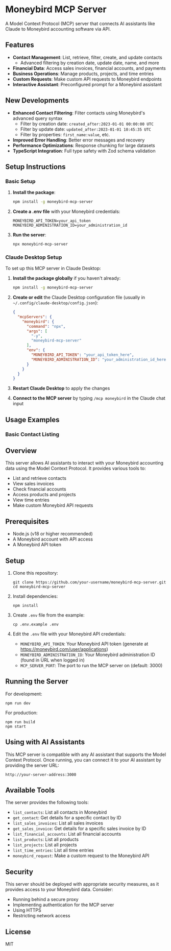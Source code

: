 # Moneybird MCP Server

A Model Context Protocol (MCP) server that connects AI assistants like Claude to Moneybird accounting software via API.

## Features

- **Contact Management**: List, retrieve, filter, create, and update contacts
  - Advanced filtering by creation date, update date, name, and more
- **Financial Data**: Access sales invoices, financial accounts, and payments
- **Business Operations**: Manage products, projects, and time entries
- **Custom Requests**: Make custom API requests to Moneybird endpoints
- **Interactive Assistant**: Preconfigured prompt for a Moneybird assistant

## New Developments

- **Enhanced Contact Filtering**: Filter contacts using Moneybird's advanced query syntax
  - Filter by creation date: `created_after:2023-01-01 00:00:00 UTC`
  - Filter by update date: `updated_after:2023-01-01 10:45:35 UTC`
  - Filter by properties: `first_name:value`, etc.
- **Improved Error Handling**: Better error messages and recovery
- **Performance Optimizations**: Response chunking for large datasets
- **TypeScript Integration**: Full type safety with Zod schema validation

## Setup Instructions

### Basic Setup

1. **Install the package**:
   ```bash
   npm install -g moneybird-mcp-server
   ```

2. **Create a .env file** with your Moneybird credentials:
   ```
   MONEYBIRD_API_TOKEN=your_api_token
   MONEYBIRD_ADMINISTRATION_ID=your_administration_id
   ```

3. **Run the server**:
   ```bash
   npx moneybird-mcp-server
   ```

### Claude Desktop Setup

To set up this MCP server in Claude Desktop:

1. **Install the package globally** if you haven't already:
   ```bash
   npm install -g moneybird-mcp-server
   ```

2. **Create or edit** the Claude Desktop configuration file (usually in `~/.config/claude-desktop/config.json`):
   ```json
   {
     "mcpServers": {
       "moneybird": {
         "command": "npx",
         "args": [
           "-y",
           "moneybird-mcp-server"
         ],
         "env": {
           "MONEYBIRD_API_TOKEN": "your_api_token_here",
           "MONEYBIRD_ADMINISTRATION_ID": "your_administration_id_here"
         }
       }
     }
   }
   ```

3. **Restart Claude Desktop** to apply the changes

4. **Connect to the MCP server** by typing `/mcp moneybird` in the Claude chat input

## Usage Examples

### Basic Contact Listing

## Overview

This server allows AI assistants to interact with your Moneybird accounting data using the Model Context Protocol. It provides various tools to:

- List and retrieve contacts
- View sales invoices
- Check financial accounts
- Access products and projects
- View time entries
- Make custom Moneybird API requests

## Prerequisites

- Node.js (v18 or higher recommended)
- A Moneybird account with API access
- A Moneybird API token

## Setup

1. Clone this repository:
   ```
   git clone https://github.com/your-username/moneybird-mcp-server.git
   cd moneybird-mcp-server
   ```

2. Install dependencies:
   ```
   npm install
   ```

3. Create `.env` file from the example:
   ```
   cp .env.example .env
   ```

4. Edit the `.env` file with your Moneybird API credentials:
   - `MONEYBIRD_API_TOKEN`: Your Moneybird API token (generate at https://moneybird.com/user/applications)
   - `MONEYBIRD_ADMINISTRATION_ID`: Your Moneybird administration ID (found in URL when logged in)
   - `MCP_SERVER_PORT`: The port to run the MCP server on (default: 3000)

## Running the Server

For development:
```
npm run dev
```

For production:
```
npm run build
npm start
```

## Using with AI Assistants

This MCP server is compatible with any AI assistant that supports the Model Context Protocol. Once running, you can connect it to your AI assistant by providing the server URL:

```
http://your-server-address:3000
```

## Available Tools

The server provides the following tools:

- `list_contacts`: List all contacts in Moneybird
- `get_contact`: Get details for a specific contact by ID
- `list_sales_invoices`: List all sales invoices
- `get_sales_invoice`: Get details for a specific sales invoice by ID
- `list_financial_accounts`: List all financial accounts
- `list_products`: List all products
- `list_projects`: List all projects
- `list_time_entries`: List all time entries
- `moneybird_request`: Make a custom request to the Moneybird API

## Security

This server should be deployed with appropriate security measures, as it provides access to your Moneybird data. Consider:

- Running behind a secure proxy
- Implementing authentication for the MCP server
- Using HTTPS
- Restricting network access

## License

MIT 